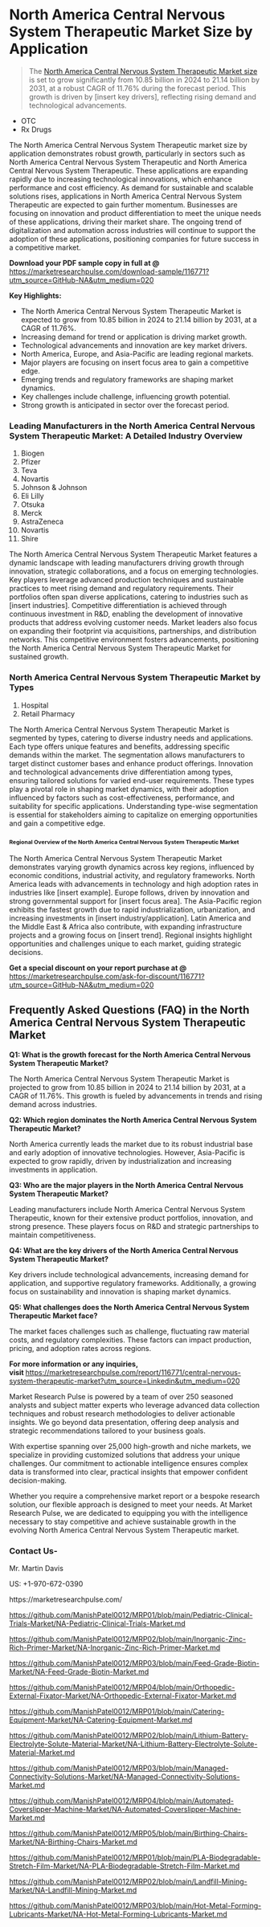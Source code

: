 <h1>North America Central Nervous System Therapeutic Market&nbsp;Size by Application</h1><blockquote><p>The <a href="https://marketresearchpulse.com/download-sample/116771?utm_source=GitHub-NA&amp;utm_medium=020">North America Central Nervous System Therapeutic Market size</a> is set to grow significantly from 10.85 billion in 2024 to 21.14 billion by 2031, at a robust CAGR of 11.76% during the forecast period. This growth is driven by [insert key drivers], reflecting rising demand and technological advancements.</p></blockquote><ul><li>OTC <li> Rx Drugs</li></ul><p>The North America Central Nervous System Therapeutic market size by application demonstrates robust growth, particularly in sectors such as North America Central Nervous System Therapeutic and North America Central Nervous System Therapeutic. These applications are expanding rapidly due to increasing technological innovations, which enhance performance and cost efficiency. As demand for sustainable and scalable solutions rises, applications in North America Central Nervous System Therapeutic are expected to gain further momentum. Businesses are focusing on innovation and product differentiation to meet the unique needs of these applications, driving their market share. The ongoing trend of digitalization and automation across industries will continue to support the adoption of these applications, positioning companies for future success in a competitive market.</p><p><strong>Download your PDF sample copy in full at @ </strong><a href="https://marketresearchpulse.com/download-sample/116771?utm_source=GitHub-NA&amp;utm_medium=020">https://marketresearchpulse.com/download-sample/116771?utm_source=GitHub-NA&amp;utm_medium=020</a></p><p><strong>Key Highlights: </strong></p><ul><li>The North America Central Nervous System Therapeutic Market is expected to grow from 10.85 billion in 2024 to 21.14 billion by 2031, at a CAGR of 11.76%.</li><li>Increasing demand for trend or application is driving market growth.</li><li>Technological advancements and innovation are key market drivers.</li><li>North America, Europe, and Asia-Pacific are leading regional markets.</li><li>Major players are focusing on insert focus area to gain a competitive edge.</li><li>Emerging trends and regulatory frameworks are shaping market dynamics.</li><li>Key challenges include challenge, influencing growth potential.</li><li>Strong growth is anticipated in sector over the forecast period.</li></ul><h3>Leading Manufacturers in the North America Central Nervous System Therapeutic Market: A Detailed Industry Overview</h3><ol><li>Biogen</li><li>Pfizer</li><li>Teva</li><li>Novartis</li><li>Johnson & Johnson</li><li>Eli Lilly</li><li>Otsuka</li><li>Merck</li><li>AstraZeneca</li><li>Novartis</li><li>Shire</li></ol><div class="flex max-w-full flex-col flex-grow"><div class="min-h-8 text-message flex w-full flex-col items-end gap-2 whitespace-normal break-words [.text-message+&amp;]:mt-5" dir="auto" data-message-author-role="assistant" data-message-id="fd8432e4-4910-450d-b182-61b7bfb0a01f" data-message-model-slug="gpt-4o"><div class="flex w-full flex-col gap-1 empty:hidden first:pt-[3px]"><div class="markdown prose w-full break-words dark:prose-invert light"><p>The North America Central Nervous System Therapeutic Market features a dynamic landscape with leading manufacturers driving growth through innovation, strategic collaborations, and a focus on emerging technologies. Key players leverage advanced production techniques and sustainable practices to meet rising demand and regulatory requirements. Their portfolios often span diverse applications, catering to industries such as [insert industries]. Competitive differentiation is achieved through continuous investment in R&amp;D, enabling the development of innovative products that address evolving customer needs. Market leaders also focus on expanding their footprint via acquisitions, partnerships, and distribution networks. This competitive environment fosters advancements, positioning the North America Central Nervous System Therapeutic Market for sustained growth.</p></div></div></div></div><h3>North America Central Nervous System Therapeutic Market by Types</h3><ol><li>Hospital <li> Retail Pharmacy</li></ol><div class="flex max-w-full flex-col flex-grow"><div class="min-h-8 text-message flex w-full flex-col items-end gap-2 whitespace-normal break-words [.text-message+&amp;]:mt-5" dir="auto" data-message-author-role="assistant" data-message-id="084470be-0bb7-4664-bddf-5156b4f41249" data-message-model-slug="gpt-4o-mini"><div class="flex w-full flex-col gap-1 empty:hidden first:pt-[3px]"><div class="markdown prose w-full break-words dark:prose-invert light"><p>The North America Central Nervous System Therapeutic Market is segmented by types, catering to diverse industry needs and applications. Each type offers unique features and benefits, addressing specific demands within the market. The segmentation allows manufacturers to target distinct customer bases and enhance product offerings. Innovation and technological advancements drive differentiation among types, ensuring tailored solutions for varied end-user requirements. These types play a pivotal role in shaping market dynamics, with their adoption influenced by factors such as cost-effectiveness, performance, and suitability for specific applications. Understanding type-wise segmentation is essential for stakeholders aiming to capitalize on emerging opportunities and gain a competitive edge.</p></div></div></div></div><h3><span style="font-size: 11px;">Regional Overview of the North America Central Nervous System Therapeutic Market</span></h3><div class="flex max-w-full flex-col flex-grow"><div class="min-h-8 text-message flex w-full flex-col items-end gap-2 whitespace-normal break-words [.text-message+&amp;]:mt-5" dir="auto" data-message-author-role="assistant" data-message-id="e9038762-ce64-4e30-91c9-9bd413514231" data-message-model-slug="gpt-4o-mini"><div class="flex w-full flex-col gap-1 empty:hidden first:pt-[3px]"><div class="markdown prose w-full break-words dark:prose-invert light"><p>The North America Central Nervous System Therapeutic Market demonstrates varying growth dynamics across key regions, influenced by economic conditions, industrial activity, and regulatory frameworks. North America leads with advancements in technology and high adoption rates in industries like [insert example]. Europe follows, driven by innovation and strong governmental support for [insert focus area]. The Asia-Pacific region exhibits the fastest growth due to rapid industrialization, urbanization, and increasing investments in [insert industry/application]. Latin America and the Middle East &amp; Africa also contribute, with expanding infrastructure projects and a growing focus on [insert trend]. Regional insights highlight opportunities and challenges unique to each market, guiding strategic decisions.</p></div></div></div></div><p><strong>Get a special discount on your report purchase at @ </strong><a href="https://marketresearchpulse.com/ask-for-discount/116771?utm_source=GitHub-NA&amp;utm_medium=020">https://marketresearchpulse.com/ask-for-discount/116771?utm_source=GitHub-NA&amp;utm_medium=020</a></p><h2>Frequently Asked Questions (FAQ) in the North America Central Nervous System Therapeutic Market</h2><p><strong>Q1: What is the growth forecast for the North America Central Nervous System Therapeutic Market?</strong></p><p>The North America Central Nervous System Therapeutic Market is projected to grow from 10.85 billion in 2024 to 21.14 billion by 2031, at a CAGR of 11.76%. This growth is fueled by advancements in trends and rising demand across industries.</p><p><strong>Q2: Which region dominates the North America Central Nervous System Therapeutic Market?</strong></p><p>North America currently leads the market due to its robust industrial base and early adoption of innovative technologies. However, Asia-Pacific is expected to grow rapidly, driven by industrialization and increasing investments in application.</p><p><strong>Q3: Who are the major players in the North America Central Nervous System Therapeutic Market?</strong></p><p>Leading manufacturers include North America Central Nervous System Therapeutic, known for their extensive product portfolios, innovation, and strong presence. These players focus on R&amp;D and strategic partnerships to maintain competitiveness.</p><p><strong>Q4: What are the key drivers of the North America Central Nervous System Therapeutic Market?</strong></p><p>Key drivers include technological advancements, increasing demand for application, and supportive regulatory frameworks. Additionally, a growing focus on sustainability and innovation is shaping market dynamics.</p><p><strong>Q5: What challenges does the North America Central Nervous System Therapeutic Market face?</strong></p><p>The market faces challenges such as challenge, fluctuating raw material costs, and regulatory complexities. These factors can impact production, pricing, and adoption rates across regions.</p><p><strong>For more information or any inquiries, visit&nbsp;</strong><a href="https://marketresearchpulse.com/report/116771/central-nervous-system-therapeutic-market?utm_source=Linkedin&utm_medium=020">https://marketresearchpulse.com/report/116771/central-nervous-system-therapeutic-market?utm_source=Linkedin&utm_medium=020</a></p><p>Market Research Pulse is powered by a team of over 250 seasoned analysts and subject matter experts who leverage advanced data collection techniques and robust research methodologies to deliver actionable insights. We go beyond data presentation, offering deep analysis and strategic recommendations tailored to your business goals.</p><p>With expertise spanning over 25,000 high-growth and niche markets, we specialize in providing customized solutions that address your unique challenges. Our commitment to actionable intelligence ensures complex data is transformed into clear, practical insights that empower confident decision-making.</p><p>Whether you require a comprehensive market report or a bespoke research solution, our flexible approach is designed to meet your needs. At Market Research Pulse, we are dedicated to equipping you with the intelligence necessary to stay competitive and achieve sustainable growth in the evolving North America Central Nervous System Therapeutic market.</p><h3><strong>Contact Us-</strong></h3><p>Mr. Martin Davis</p><p>US: +1-970-672-0390</p><p>https://marketresearchpulse.com/</p><p><a href="https://github.com/ManishPatel0012/MRP01/blob/main/Pediatric-Clinical-Trials-Market/NA-Pediatric-Clinical-Trials-Market.md">https://github.com/ManishPatel0012/MRP01/blob/main/Pediatric-Clinical-Trials-Market/NA-Pediatric-Clinical-Trials-Market.md</a></p><p><a href="https://github.com/ManishPatel0012/MRP02/blob/main/Inorganic-Zinc-Rich-Primer-Market/NA-Inorganic-Zinc-Rich-Primer-Market.md">https://github.com/ManishPatel0012/MRP02/blob/main/Inorganic-Zinc-Rich-Primer-Market/NA-Inorganic-Zinc-Rich-Primer-Market.md</a></p><p><a href="https://github.com/ManishPatel0012/MRP03/blob/main/Feed-Grade-Biotin-Market/NA-Feed-Grade-Biotin-Market.md">https://github.com/ManishPatel0012/MRP03/blob/main/Feed-Grade-Biotin-Market/NA-Feed-Grade-Biotin-Market.md</a></p><p><a href="https://github.com/ManishPatel0012/MRP04/blob/main/Orthopedic-External-Fixator-Market/NA-Orthopedic-External-Fixator-Market.md">https://github.com/ManishPatel0012/MRP04/blob/main/Orthopedic-External-Fixator-Market/NA-Orthopedic-External-Fixator-Market.md</a></p><p><a href="https://github.com/ManishPatel0012/MRP01/blob/main/Catering-Equipment-Market/NA-Catering-Equipment-Market.md">https://github.com/ManishPatel0012/MRP01/blob/main/Catering-Equipment-Market/NA-Catering-Equipment-Market.md</a></p><p><a href="https://github.com/ManishPatel0012/MRP02/blob/main/Lithium-Battery-Electrolyte-Solute-Material-Market/NA-Lithium-Battery-Electrolyte-Solute-Material-Market.md">https://github.com/ManishPatel0012/MRP02/blob/main/Lithium-Battery-Electrolyte-Solute-Material-Market/NA-Lithium-Battery-Electrolyte-Solute-Material-Market.md</a></p><p><a href="https://github.com/ManishPatel0012/MRP03/blob/main/Managed-Connectivity-Solutions-Market/NA-Managed-Connectivity-Solutions-Market.md">https://github.com/ManishPatel0012/MRP03/blob/main/Managed-Connectivity-Solutions-Market/NA-Managed-Connectivity-Solutions-Market.md</a></p><p><a href="https://github.com/ManishPatel0012/MRP04/blob/main/Automated-Coverslipper-Machine-Market/NA-Automated-Coverslipper-Machine-Market.md">https://github.com/ManishPatel0012/MRP04/blob/main/Automated-Coverslipper-Machine-Market/NA-Automated-Coverslipper-Machine-Market.md</a></p><p><a href="https://github.com/ManishPatel0012/MRP05/blob/main/Birthing-Chairs-Market/NA-Birthing-Chairs-Market.md">https://github.com/ManishPatel0012/MRP05/blob/main/Birthing-Chairs-Market/NA-Birthing-Chairs-Market.md</a></p><p><a href="https://github.com/ManishPatel0012/MRP01/blob/main/PLA-Biodegradable-Stretch-Film-Market/NA-PLA-Biodegradable-Stretch-Film-Market.md">https://github.com/ManishPatel0012/MRP01/blob/main/PLA-Biodegradable-Stretch-Film-Market/NA-PLA-Biodegradable-Stretch-Film-Market.md</a></p><p><a href="https://github.com/ManishPatel0012/MRP02/blob/main/Landfill-Mining-Market/NA-Landfill-Mining-Market.md">https://github.com/ManishPatel0012/MRP02/blob/main/Landfill-Mining-Market/NA-Landfill-Mining-Market.md</a></p><p><a href="https://github.com/ManishPatel0012/MRP03/blob/main/Hot-Metal-Forming-Lubricants-Market/NA-Hot-Metal-Forming-Lubricants-Market.md">https://github.com/ManishPatel0012/MRP03/blob/main/Hot-Metal-Forming-Lubricants-Market/NA-Hot-Metal-Forming-Lubricants-Market.md</a></p>
